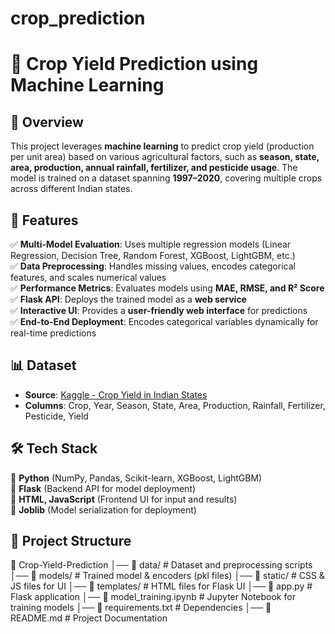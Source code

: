 # crop_prediction
# 🌾 Crop Yield Prediction using Machine Learning  

## 📌 Overview  
This project leverages **machine learning** to predict crop yield (production per unit area) based on various agricultural factors, such as **season, state, area, production, annual rainfall, fertilizer, and pesticide usage**. The model is trained on a dataset spanning **1997–2020**, covering multiple crops across different Indian states.  

## 🚀 Features  
✅ **Multi-Model Evaluation**: Uses multiple regression models (Linear Regression, Decision Tree, Random Forest, XGBoost, LightGBM, etc.)  
✅ **Data Preprocessing**: Handles missing values, encodes categorical features, and scales numerical values  
✅ **Performance Metrics**: Evaluates models using **MAE, RMSE, and R² Score**  
✅ **Flask API**: Deploys the trained model as a **web service**  
✅ **Interactive UI**: Provides a **user-friendly web interface** for predictions  
✅ **End-to-End Deployment**: Encodes categorical variables dynamically for real-time predictions  

## 📊 Dataset  
- **Source**: [Kaggle - Crop Yield in Indian States](https://www.kaggle.com/datasets/akshatgupta7/crop-yield-in-indian-states-dataset/data)  
- **Columns**: Crop, Year, Season, State, Area, Production, Rainfall, Fertilizer, Pesticide, Yield  

## 🛠️ Tech Stack  
🔹 **Python** (NumPy, Pandas, Scikit-learn, XGBoost, LightGBM)  
🔹 **Flask** (Backend API for model deployment)  
🔹 **HTML, JavaScript** (Frontend UI for input and results)  
🔹 **Joblib** (Model serialization for deployment)  

## 📂 Project Structure  
📁 Crop-Yield-Prediction │── 📂 data/ # Dataset and preprocessing scripts
│── 📂 models/ # Trained model & encoders (pkl files)
│── 📂 static/ # CSS & JS files for UI
│── 📂 templates/ # HTML files for Flask UI
│── 📝 app.py # Flask application
│── 📝 model_training.ipynb # Jupyter Notebook for training models
│── 📝 requirements.txt # Dependencies
│── 📝 README.md # Project Documentation
